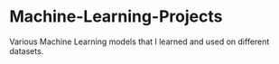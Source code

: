 # Machine-Learning-Projects
Various Machine Learning models that I learned and used on different datasets.
